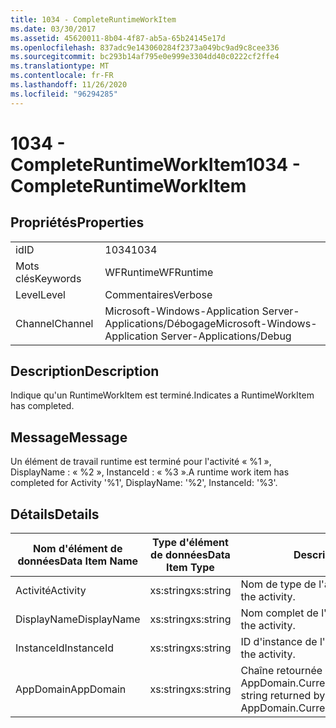 ```yaml
---
title: 1034 - CompleteRuntimeWorkItem
ms.date: 03/30/2017
ms.assetid: 45620011-8b04-4f87-ab5a-65b24145e17d
ms.openlocfilehash: 837adc9e143060284f2373a049bc9ad9c8cee336
ms.sourcegitcommit: bc293b14af795e0e999e3304dd40c0222cf2ffe4
ms.translationtype: MT
ms.contentlocale: fr-FR
ms.lasthandoff: 11/26/2020
ms.locfileid: "96294285"
---
```

# <a name="1034---completeruntimeworkitem"></a><span data-ttu-id="a6f97-102">1034 - CompleteRuntimeWorkItem</span><span class="sxs-lookup"><span data-stu-id="a6f97-102">1034 - CompleteRuntimeWorkItem</span></span>

## <a name="properties"></a><span data-ttu-id="a6f97-103">Propriétés</span><span class="sxs-lookup"><span data-stu-id="a6f97-103">Properties</span></span>  
  
|||  
|-|-|  
|<span data-ttu-id="a6f97-104">id</span><span class="sxs-lookup"><span data-stu-id="a6f97-104">ID</span></span>|<span data-ttu-id="a6f97-105">1034</span><span class="sxs-lookup"><span data-stu-id="a6f97-105">1034</span></span>|  
|<span data-ttu-id="a6f97-106">Mots clés</span><span class="sxs-lookup"><span data-stu-id="a6f97-106">Keywords</span></span>|<span data-ttu-id="a6f97-107">WFRuntime</span><span class="sxs-lookup"><span data-stu-id="a6f97-107">WFRuntime</span></span>|  
|<span data-ttu-id="a6f97-108">Level</span><span class="sxs-lookup"><span data-stu-id="a6f97-108">Level</span></span>|<span data-ttu-id="a6f97-109">Commentaires</span><span class="sxs-lookup"><span data-stu-id="a6f97-109">Verbose</span></span>|  
|<span data-ttu-id="a6f97-110">Channel</span><span class="sxs-lookup"><span data-stu-id="a6f97-110">Channel</span></span>|<span data-ttu-id="a6f97-111">Microsoft-Windows-Application Server-Applications/Débogage</span><span class="sxs-lookup"><span data-stu-id="a6f97-111">Microsoft-Windows-Application Server-Applications/Debug</span></span>|  
  
## <a name="description"></a><span data-ttu-id="a6f97-112">Description</span><span class="sxs-lookup"><span data-stu-id="a6f97-112">Description</span></span>  

 <span data-ttu-id="a6f97-113">Indique qu'un RuntimeWorkItem est terminé.</span><span class="sxs-lookup"><span data-stu-id="a6f97-113">Indicates a RuntimeWorkItem has completed.</span></span>  
  
## <a name="message"></a><span data-ttu-id="a6f97-114">Message</span><span class="sxs-lookup"><span data-stu-id="a6f97-114">Message</span></span>  

 <span data-ttu-id="a6f97-115">Un élément de travail runtime est terminé pour l'activité « %1 », DisplayName : « %2 », InstanceId : « %3 ».</span><span class="sxs-lookup"><span data-stu-id="a6f97-115">A runtime work item has completed for Activity '%1', DisplayName: '%2', InstanceId: '%3'.</span></span>  
  
## <a name="details"></a><span data-ttu-id="a6f97-116">Détails</span><span class="sxs-lookup"><span data-stu-id="a6f97-116">Details</span></span>  
  
|<span data-ttu-id="a6f97-117">Nom d'élément de données</span><span class="sxs-lookup"><span data-stu-id="a6f97-117">Data Item Name</span></span>|<span data-ttu-id="a6f97-118">Type d'élément de données</span><span class="sxs-lookup"><span data-stu-id="a6f97-118">Data Item Type</span></span>|<span data-ttu-id="a6f97-119">Description</span><span class="sxs-lookup"><span data-stu-id="a6f97-119">Description</span></span>|  
|--------------------|--------------------|-----------------|  
|<span data-ttu-id="a6f97-120">Activité</span><span class="sxs-lookup"><span data-stu-id="a6f97-120">Activity</span></span>|<span data-ttu-id="a6f97-121">xs:string</span><span class="sxs-lookup"><span data-stu-id="a6f97-121">xs:string</span></span>|<span data-ttu-id="a6f97-122">Nom de type de l'activité.</span><span class="sxs-lookup"><span data-stu-id="a6f97-122">The type name of the activity.</span></span>|  
|<span data-ttu-id="a6f97-123">DisplayName</span><span class="sxs-lookup"><span data-stu-id="a6f97-123">DisplayName</span></span>|<span data-ttu-id="a6f97-124">xs:string</span><span class="sxs-lookup"><span data-stu-id="a6f97-124">xs:string</span></span>|<span data-ttu-id="a6f97-125">Nom complet de l'activité.</span><span class="sxs-lookup"><span data-stu-id="a6f97-125">The display name of the activity.</span></span>|  
|<span data-ttu-id="a6f97-126">InstanceId</span><span class="sxs-lookup"><span data-stu-id="a6f97-126">InstanceId</span></span>|<span data-ttu-id="a6f97-127">xs:string</span><span class="sxs-lookup"><span data-stu-id="a6f97-127">xs:string</span></span>|<span data-ttu-id="a6f97-128">ID d'instance de l'activité.</span><span class="sxs-lookup"><span data-stu-id="a6f97-128">The instance id of the activity.</span></span>|  
|<span data-ttu-id="a6f97-129">AppDomain</span><span class="sxs-lookup"><span data-stu-id="a6f97-129">AppDomain</span></span>|<span data-ttu-id="a6f97-130">xs:string</span><span class="sxs-lookup"><span data-stu-id="a6f97-130">xs:string</span></span>|<span data-ttu-id="a6f97-131">Chaîne retournée par AppDomain.CurrentDomain.FriendlyName.</span><span class="sxs-lookup"><span data-stu-id="a6f97-131">The string returned by AppDomain.CurrentDomain.FriendlyName.</span></span>|
